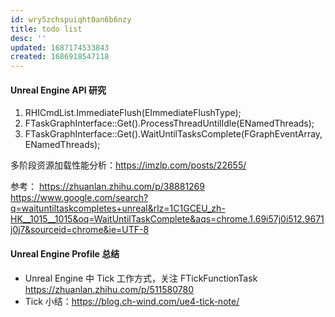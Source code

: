 ```yaml
---
id: wry5zchspuiqht0an6b6nzy
title: todo list
desc: ''
updated: 1687174533843
created: 1686918547118
---
```


#### Unreal Engine API 研究

1. RHICmdList.ImmediateFlush(EImmediateFlushType);
2. FTaskGraphInterface::Get().ProcessThreadUntilIdle(ENamedThreads);
3. FTaskGraphInterface::Get().WaitUntilTasksComplete(FGraphEventArray, ENamedThreads);

多阶段资源加载性能分析：https://imzlp.com/posts/22655/


参考：
https://zhuanlan.zhihu.com/p/38881269
https://www.google.com/search?q=waituntiltaskcompletes+unreal&rlz=1C1GCEU_zh-HK__1015__1015&oq=WaitUntilTaskComplete&aqs=chrome.1.69i57j0i512.9671j0j7&sourceid=chrome&ie=UTF-8

#### Unreal Engine Profile 总结

- Unreal Engine 中 Tick 工作方式，关注 FTickFunctionTask https://zhuanlan.zhihu.com/p/511580780
- Tick 小结：https://blog.ch-wind.com/ue4-tick-note/


